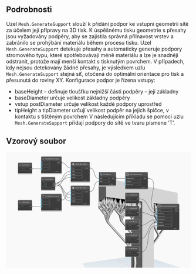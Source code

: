 ## Podrobnosti
Uzel `Mesh.GenerateSupport` slouží k přidání podpor ke vstupní geometrii sítě za účelem její přípravy na 3D tisk. K úspěšnému tisku geometrie s přesahy jsou vyžadovány podpěry, aby se zajistila správná přilnavost vrstev a zabránilo se prohýbání materiálu během procesu tisku. Uzel `Mesh.GenerateSupport` detekuje přesahy a automaticky generuje podpory stromového typu, které spotřebovávají méně materiálu a lze je snadněji odstranit, protože mají menší kontakt s tisknutým povrchem. V případech, kdy nejsou detekovány žádné přesahy, je výsledkem uzlu `Mesh.GenerateSupport` stejná síť, otočená do optimální orientace pro tisk a přesunutá do roviny XY. Konfigurace podpor je řízena vstupy:
- baseHeight – definuje tloušťku nejnižší části podpěry – její základny
- baseDiameter určuje velikost základny podpěry
- vstup postDiameter určuje velikost každé podpory uprostřed
- tipHeight a tipDiameter určují velikost podpěr na jejich špičce, v kontaktu s tištěným povrchem
V následujícím příkladu se pomocí uzlu `Mesh.GenerateSupport` přidají podpory do sítě ve tvaru písmene ‘T’.

## Vzorový soubor

![Example](./Autodesk.DesignScript.Geometry.Mesh.GenerateSupport_img.jpg)
